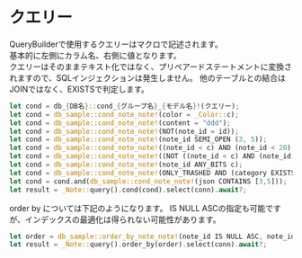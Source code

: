 # クエリー

QueryBuilderで使用するクエリーはマクロで記述されます。  
基本的に左側にカラム名、右側に値となります。  
クエリーはそのままテキスト化ではなく、プリペアードステートメントに変換されますので、SQLインジェクションは発生しません。
他のテーブルとの結合はJOINではなく、EXISTSで判定します。

```rust
let cond = db_{DB名}::cond_{グループ名}_{モデル名}!(クエリー);
let cond = db_sample::cond_note_note!(color = _Color::c);
let cond = db_sample::cond_note_note!(content = "ddd");
let cond = db_sample::cond_note_note!(NOT(note_id = id));
let cond = db_sample::cond_note_note!(note_id SEMI_OPEN (3, 5));
let cond = db_sample::cond_note_note!((note_id < c) AND (note_id < 20) AND (note_id IN (3,3)));
let cond = db_sample::cond_note_note!((NOT ((note_id < c) AND (note_id < 1) AND (note_id < 2))) OR (note_id < 3) OR (note_id < 4));
let cond = db_sample::cond_note_note!(note_id ANY_BITS c);
let cond = db_sample::cond_note_note!(ONLY_TRASHED AND (category EXISTS (name = "diary")));
let cond = cond.and(db_sample::cond_note_note!(json CONTAINS [3,5]));
let result = _Note::query().cond(cond).select(conn).await?;
```

order by については下記のようになります。
IS NULL ASCの指定も可能ですが、インデックスの最適化は得られない可能性があります。

```rust
let order = db_sample::order_by_note_note!(note_id IS NULL ASC, note_id ASC);
let result = _Note::query().order_by(order).select(conn).await?;
```
